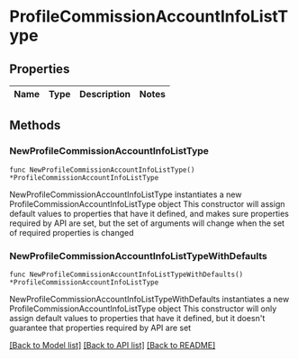 # ProfileCommissionAccountInfoListType

## Properties

Name | Type | Description | Notes
------------ | ------------- | ------------- | -------------

## Methods

### NewProfileCommissionAccountInfoListType

`func NewProfileCommissionAccountInfoListType() *ProfileCommissionAccountInfoListType`

NewProfileCommissionAccountInfoListType instantiates a new ProfileCommissionAccountInfoListType object
This constructor will assign default values to properties that have it defined,
and makes sure properties required by API are set, but the set of arguments
will change when the set of required properties is changed

### NewProfileCommissionAccountInfoListTypeWithDefaults

`func NewProfileCommissionAccountInfoListTypeWithDefaults() *ProfileCommissionAccountInfoListType`

NewProfileCommissionAccountInfoListTypeWithDefaults instantiates a new ProfileCommissionAccountInfoListType object
This constructor will only assign default values to properties that have it defined,
but it doesn't guarantee that properties required by API are set


[[Back to Model list]](../README.md#documentation-for-models) [[Back to API list]](../README.md#documentation-for-api-endpoints) [[Back to README]](../README.md)


